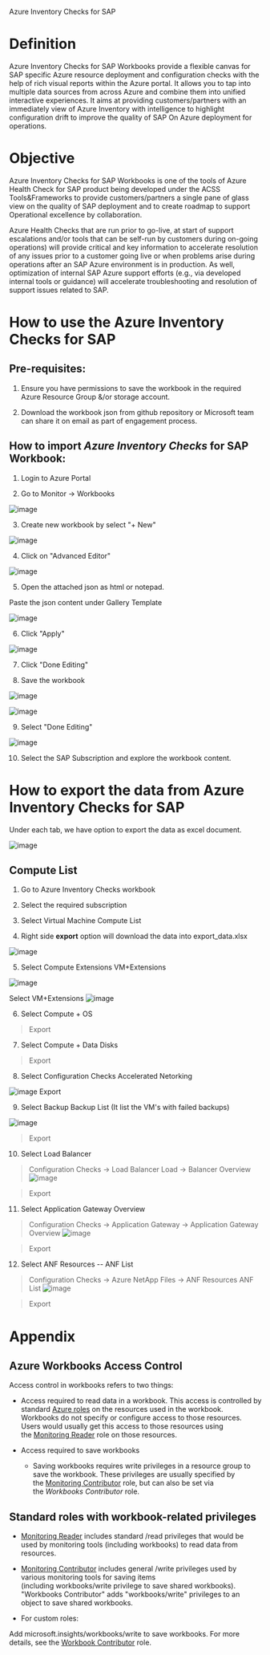 Azure Inventory Checks for SAP

# Definition

Azure Inventory Checks for SAP Workbooks provide a flexible canvas for
SAP specific Azure resource deployment and configuration checks with the
help of rich visual reports within the Azure portal. It allows you to
tap into multiple data sources from across Azure and combine them into
unified interactive experiences. It aims at providing customers/partners
with an immediately view of Azure Inventory with intelligence to
highlight configuration drift to improve the quality of SAP On Azure
deployment for operations.

# Objective

Azure Inventory Checks for SAP Workbooks is one of the tools of Azure
Health Check for SAP product being developed under the ACSS
Tools&Frameworks to provide customers/partners a single pane of glass
view on the quality of SAP deployment and to create roadmap to support
Operational excellence by collaboration. 

Azure Health Checks that are run prior to go-live, at start of support
escalations and/or tools that can be self-run by customers during
on-going operations) will provide critical and key information to
accelerate resolution of any issues prior to a customer going live or
when problems arise during operations after an SAP Azure environment is
in production. As well, optimization of internal SAP Azure support
efforts (e.g., via developed internal tools or guidance) will accelerate
troubleshooting and resolution of support issues related to SAP.

# How to use the Azure Inventory Checks for SAP

## Pre-requisites:

1.  Ensure you have permissions to save the workbook in the required
    Azure Resource Group &/or storage account.

2.  Download the workbook json from github repository or Microsoft team
    can share it on email as part of engagement process.

## How to import *Azure Inventory Checks* for SAP Workbook:

1.  Login to Azure Portal

2.  Go to Monitor -> Workbooks

![image](https://user-images.githubusercontent.com/24598299/171523610-29b28d4d-1837-462d-88ea-6db66d0dd56e.png)


3.  Create new workbook by select "+ New"

![image](https://user-images.githubusercontent.com/24598299/171523643-b9c3241e-a538-48cd-bc74-cf512fac06eb.png)


4.  Click on "Advanced Editor"

![image](https://user-images.githubusercontent.com/24598299/171523661-8e5f2145-bd09-4361-92ec-f74abe9fc8e8.png)


5.  Open the attached json as html or notepad.

Paste the json content under Gallery Template

![image](https://user-images.githubusercontent.com/24598299/171523677-a840ecce-7fcc-4b9e-bc4a-a2f6575ef6c2.png)


6.  Click "Apply"

![image](https://user-images.githubusercontent.com/24598299/171523692-f52a29ef-6008-4779-89ab-eed631aa47d3.png)


7.  Click "Done Editing"

8.  Save the workbook

![image](https://user-images.githubusercontent.com/24598299/171523712-1f5b7add-5f76-4176-adb3-a9e3c9080852.png)

![image](https://user-images.githubusercontent.com/24598299/171523724-4546f5d8-7766-4a9b-a293-cd2ce887c80a.png)

9.  Select "Done Editing"

![image](https://user-images.githubusercontent.com/24598299/171523742-0b716bb6-9180-4880-8771-8ddb268fff0a.png)


10. Select the SAP Subscription and explore the workbook content.

# How to export the data from Azure Inventory Checks for SAP

Under each tab, we have option to export the data as excel document.

![image](https://user-images.githubusercontent.com/24598299/171523771-ff1effbc-7e0a-4caf-819a-1ed0d66586bc.png)


## Compute List

1.  Go to Azure Inventory Checks workbook

2.  Select the required subscription

3.  Select Virtual Machine Compute List

4.  Right side **export** option will download the data into
    export_data.xlsx

![image](https://user-images.githubusercontent.com/24598299/171523810-12e41c13-8444-4fe7-828a-c9e94b3c5914.png)

5.  Select Compute Extensions VM+Extensions

![image](https://user-images.githubusercontent.com/24598299/171523855-c058d468-ae2d-4158-b7e8-10ba66d11738.png)

 Select VM+Extensions
![image](https://user-images.githubusercontent.com/24598299/171523897-329fe004-7b61-4b35-83e1-be0e7ad137b6.png)

6.  Select Compute + OS

> Export

7.  Select Compute + Data Disks

> Export

8.  Select Configuration Checks Accelerated Netorking

![image](https://user-images.githubusercontent.com/24598299/171523918-0d397f3b-8cdc-479a-95e8-de0cf9f1d27d.png)
 Export

9.  Select Backup Backup List (It list the VM's with failed backups)

![image](https://user-images.githubusercontent.com/24598299/171523971-e4da488b-eb21-44d1-9f3e-872bd8808d82.png)

> Export

10. Select Load Balancer

> Configuration Checks -> Load Balancer Load -> Balancer Overview
![image](https://user-images.githubusercontent.com/24598299/171524044-31370517-529c-4e8c-859d-2a242e093528.png)

> Export

11. Select Application Gateway Overview

> Configuration Checks -> Application Gateway -> Application Gateway Overview
![image](https://user-images.githubusercontent.com/24598299/171524076-9629a539-be5e-41f8-9c56-69f7565fc123.png)

> Export

12. Select ANF Resources -- ANF List

> Configuration Checks -> Azure NetApp Files -> ANF Resources ANF List
![image](https://user-images.githubusercontent.com/24598299/171524110-ede3ee0f-ea53-40c0-a0aa-560ea90c8138.png)

> Export

# Appendix

## Azure Workbooks Access Control

Access control in workbooks refers to two things:

-   Access required to read data in a workbook. This access is
    controlled by standard [Azure
    roles](https://docs.microsoft.com/en-us/azure/role-based-access-control/overview) on
    the resources used in the workbook. Workbooks do not specify or
    configure access to those resources. Users would usually get this
    access to those resources using the [Monitoring
    Reader](https://docs.microsoft.com/en-us/azure/role-based-access-control/built-in-roles#monitoring-reader) role
    on those resources.

-   Access required to save workbooks

    -   Saving workbooks requires write privileges in a resource group
        to save the workbook. These privileges are usually specified by
        the [Monitoring
        Contributor](https://docs.microsoft.com/en-us/azure/role-based-access-control/built-in-roles#monitoring-contributor) role,
        but can also be set via the *Workbooks Contributor* role.

## Standard roles with workbook-related privileges

-   [Monitoring
    Reader](https://docs.microsoft.com/en-us/azure/role-based-access-control/built-in-roles#monitoring-reader) includes
    standard /read privileges that would be used by monitoring tools
    (including workbooks) to read data from resources.

-   [Monitoring
    Contributor](https://docs.microsoft.com/en-us/azure/role-based-access-control/built-in-roles#monitoring-contributor) includes
    general /write privileges used by various monitoring tools for
    saving items (including workbooks/write privilege to save shared
    workbooks). "Workbooks Contributor" adds "workbooks/write"
    privileges to an object to save shared workbooks.

-   For custom roles:

Add microsoft.insights/workbooks/write to save workbooks. For more
details, see the [Workbook
Contributor](https://docs.microsoft.com/en-us/azure/role-based-access-control/built-in-roles#monitoring-contributor) role.
